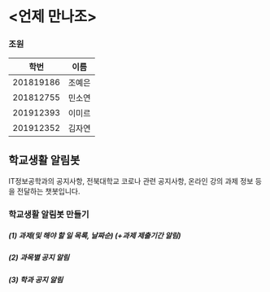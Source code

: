 # <언제 만나조>

### 조원
| 학번 | 이름 |
| :----: | :----: |
| 201819186 | 조예은 |
| 201812755 | 민소연 |
| 201912393 | 이미르 |
| 201912352 | 김자연 |

## 학교생활 알림봇

IT정보공학과의 공지사항, 전북대학교 코로나 관련 공지사항, 온라인 강의 과제 정보 등을 전달하는 챗봇입니다.

### 학교생활 알림봇 만들기

##### (1) 과제(및 해야 할 일 목록, 날짜순) (+과제 제출기간 알림)
##### (2) 과목별 공지 알림
##### (3) 학과 공지 알림
